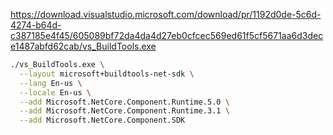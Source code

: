 https://download.visualstudio.microsoft.com/download/pr/1192d0de-5c6d-4274-b64d-c387185e4f45/605089bf72da4da4d27eb0cfcec569ed61f5cf5671aa6d3dece1487abfd62cab/vs_BuildTools.exe

```sh
./vs_BuildTools.exe \
  --layout microsoft+buildtools-net-sdk \
  --lang En-us \
  --locale En-us \
  --add Microsoft.NetCore.Component.Runtime.5.0 \
  --add Microsoft.NetCore.Component.Runtime.3.1 \
  --add Microsoft.NetCore.Component.SDK
```
